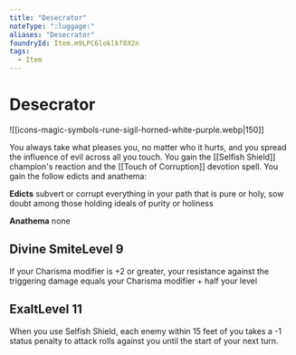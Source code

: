 ```yaml
---
title: "Desecrator"
noteType: ":luggage:"
aliases: "Desecrator"
foundryId: Item.m9LPC6loklkf8X2n
tags:
  - Item
---
```


# Desecrator
![[icons-magic-symbols-rune-sigil-horned-white-purple.webp|150]]

You always take what pleases you, no matter who it hurts, and you spread the influence of evil across all you touch. You gain the [[Selfish Shield]] champion's reaction and the [[Touch of Corruption]] devotion spell. You gain the follow edicts and anathema:

**Edicts** subvert or corrupt everything in your path that is pure or holy, sow doubt among those holding ideals of purity or holiness

**Anathema** none

## Divine SmiteLevel 9

If your Charisma modifier is +2 or greater, your resistance against the triggering damage equals your Charisma modifier + half your level

## ExaltLevel 11

When you use Selfish Shield, each enemy within 15 feet of you takes a -1 status penalty to attack rolls against you until the start of your next turn.
